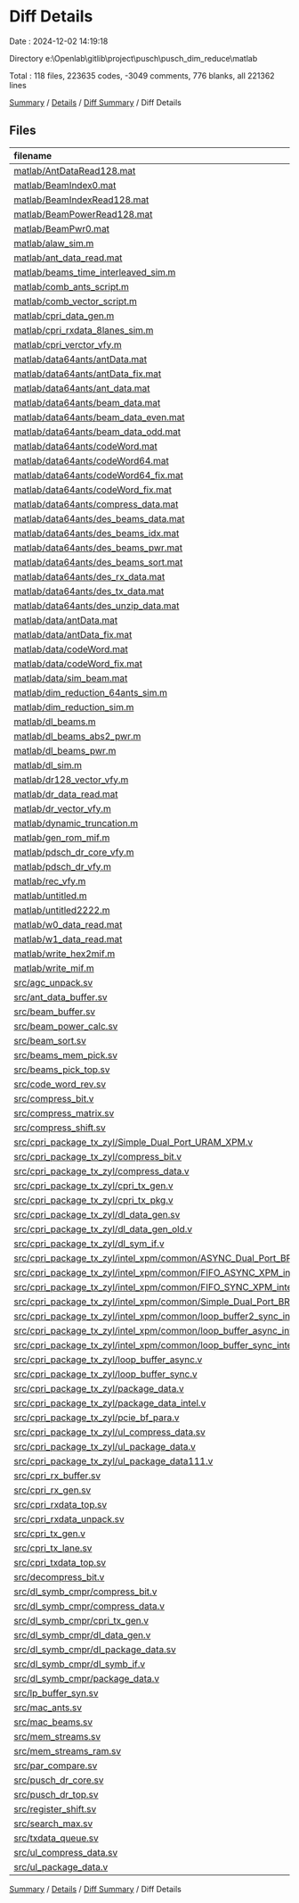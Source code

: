 # Diff Details

Date : 2024-12-02 14:19:18

Directory e:\\Openlab\\gitlib\\project\\pusch\\pusch_dim_reduce\\matlab

Total : 118 files,  223635 codes, -3049 comments, 776 blanks, all 221362 lines

[Summary](results.md) / [Details](details.md) / [Diff Summary](diff.md) / Diff Details

## Files
| filename | language | code | comment | blank | total |
| :--- | :--- | ---: | ---: | ---: | ---: |
| [matlab/AntDataRead128.mat](/matlab/AntDataRead128.mat) | MATLAB | 145,173 | 0 | 722 | 145,895 |
| [matlab/BeamIndex0.mat](/matlab/BeamIndex0.mat) | MATLAB | 2 | 0 | 0 | 2 |
| [matlab/BeamIndexRead128.mat](/matlab/BeamIndexRead128.mat) | MATLAB | 4 | 0 | 0 | 4 |
| [matlab/BeamPowerRead128.mat](/matlab/BeamPowerRead128.mat) | MATLAB | 17 | 0 | 0 | 17 |
| [matlab/BeamPwr0.mat](/matlab/BeamPwr0.mat) | MATLAB | 8 | 0 | 0 | 8 |
| [matlab/alaw_sim.m](/matlab/alaw_sim.m) | MATLAB | 13 | 0 | 5 | 18 |
| [matlab/ant_data_read.mat](/matlab/ant_data_read.mat) | MATLAB | 36,514 | 0 | 178 | 36,692 |
| [matlab/beams_time_interleaved_sim.m](/matlab/beams_time_interleaved_sim.m) | MATLAB | 75 | 0 | 54 | 129 |
| [matlab/comb_ants_script.m](/matlab/comb_ants_script.m) | MATLAB | 163 | 0 | 76 | 239 |
| [matlab/comb_vector_script.m](/matlab/comb_vector_script.m) | MATLAB | 223 | 0 | 90 | 313 |
| [matlab/cpri_data_gen.m](/matlab/cpri_data_gen.m) | MATLAB | 50 | 0 | 36 | 86 |
| [matlab/cpri_rxdata_8lanes_sim.m](/matlab/cpri_rxdata_8lanes_sim.m) | MATLAB | 77 | 0 | 51 | 128 |
| [matlab/cpri_verctor_vfy.m](/matlab/cpri_verctor_vfy.m) | MATLAB | 534 | 0 | 198 | 732 |
| [matlab/data64ants/antData.mat](/matlab/data64ants/antData.mat) | MATLAB | 10,756 | 0 | 70 | 10,826 |
| [matlab/data64ants/antData_fix.mat](/matlab/data64ants/antData_fix.mat) | MATLAB | 2,817 | 0 | 18 | 2,835 |
| [matlab/data64ants/ant_data.mat](/matlab/data64ants/ant_data.mat) | MATLAB | 6 | 0 | 0 | 6 |
| [matlab/data64ants/beam_data.mat](/matlab/data64ants/beam_data.mat) | MATLAB | 14 | 0 | 0 | 14 |
| [matlab/data64ants/beam_data_even.mat](/matlab/data64ants/beam_data_even.mat) | MATLAB | 9 | 0 | 0 | 9 |
| [matlab/data64ants/beam_data_odd.mat](/matlab/data64ants/beam_data_odd.mat) | MATLAB | 20 | 0 | 0 | 20 |
| [matlab/data64ants/codeWord.mat](/matlab/data64ants/codeWord.mat) | MATLAB | 126 | 0 | 1 | 127 |
| [matlab/data64ants/codeWord64.mat](/matlab/data64ants/codeWord64.mat) | MATLAB | 454 | 0 | 1 | 455 |
| [matlab/data64ants/codeWord64_fix.mat](/matlab/data64ants/codeWord64_fix.mat) | MATLAB | 128 | 0 | 0 | 128 |
| [matlab/data64ants/codeWord_fix.mat](/matlab/data64ants/codeWord_fix.mat) | MATLAB | 28 | 0 | 0 | 28 |
| [matlab/data64ants/compress_data.mat](/matlab/data64ants/compress_data.mat) | MATLAB | 1,522 | 0 | 4 | 1,526 |
| [matlab/data64ants/des_beams_data.mat](/matlab/data64ants/des_beams_data.mat) | MATLAB | 7,063 | 0 | 16 | 7,079 |
| [matlab/data64ants/des_beams_idx.mat](/matlab/data64ants/des_beams_idx.mat) | MATLAB | 6 | 0 | 0 | 6 |
| [matlab/data64ants/des_beams_pwr.mat](/matlab/data64ants/des_beams_pwr.mat) | MATLAB | 24 | 0 | 0 | 24 |
| [matlab/data64ants/des_beams_sort.mat](/matlab/data64ants/des_beams_sort.mat) | MATLAB | 13 | 0 | 0 | 13 |
| [matlab/data64ants/des_rx_data.mat](/matlab/data64ants/des_rx_data.mat) | MATLAB | 35 | 0 | 3 | 38 |
| [matlab/data64ants/des_tx_data.mat](/matlab/data64ants/des_tx_data.mat) | MATLAB | 49 | 0 | 0 | 49 |
| [matlab/data64ants/des_unzip_data.mat](/matlab/data64ants/des_unzip_data.mat) | MATLAB | 9 | 0 | 0 | 9 |
| [matlab/data/antData.mat](/matlab/data/antData.mat) | MATLAB | 5,380 | 0 | 43 | 5,423 |
| [matlab/data/antData_fix.mat](/matlab/data/antData_fix.mat) | MATLAB | 1,487 | 0 | 9 | 1,496 |
| [matlab/data/codeWord.mat](/matlab/data/codeWord.mat) | MATLAB | 57 | 0 | 0 | 57 |
| [matlab/data/codeWord_fix.mat](/matlab/data/codeWord_fix.mat) | MATLAB | 19 | 0 | 0 | 19 |
| [matlab/data/sim_beam.mat](/matlab/data/sim_beam.mat) | MATLAB | 38 | 0 | 0 | 38 |
| [matlab/dim_reduction_64ants_sim.m](/matlab/dim_reduction_64ants_sim.m) | MATLAB | 91 | 0 | 45 | 136 |
| [matlab/dim_reduction_sim.m](/matlab/dim_reduction_sim.m) | MATLAB | 64 | 0 | 45 | 109 |
| [matlab/dl_beams.m](/matlab/dl_beams.m) | MATLAB | 188 | 0 | 103 | 291 |
| [matlab/dl_beams_abs2_pwr.m](/matlab/dl_beams_abs2_pwr.m) | MATLAB | 281 | 0 | 140 | 421 |
| [matlab/dl_beams_pwr.m](/matlab/dl_beams_pwr.m) | MATLAB | 294 | 0 | 137 | 431 |
| [matlab/dl_sim.m](/matlab/dl_sim.m) | MATLAB | 157 | 0 | 89 | 246 |
| [matlab/dr128_vector_vfy.m](/matlab/dr128_vector_vfy.m) | MATLAB | 530 | 0 | 201 | 731 |
| [matlab/dr_data_read.mat](/matlab/dr_data_read.mat) | MATLAB | 20,519 | 0 | 90 | 20,609 |
| [matlab/dr_vector_vfy.m](/matlab/dr_vector_vfy.m) | MATLAB | 380 | 0 | 156 | 536 |
| [matlab/dynamic_truncation.m](/matlab/dynamic_truncation.m) | MATLAB | 14 | 0 | 12 | 26 |
| [matlab/gen_rom_mif.m](/matlab/gen_rom_mif.m) | MATLAB | 11 | 0 | 9 | 20 |
| [matlab/pdsch_dr_core_vfy.m](/matlab/pdsch_dr_core_vfy.m) | MATLAB | 341 | 0 | 165 | 506 |
| [matlab/pdsch_dr_vfy.m](/matlab/pdsch_dr_vfy.m) | MATLAB | 285 | 0 | 148 | 433 |
| [matlab/rec_vfy.m](/matlab/rec_vfy.m) | MATLAB | 497 | 0 | 187 | 684 |
| [matlab/untitled.m](/matlab/untitled.m) | MATLAB | 75 | 0 | 43 | 118 |
| [matlab/untitled2222.m](/matlab/untitled2222.m) | MATLAB | 495 | 0 | 185 | 680 |
| [matlab/w0_data_read.mat](/matlab/w0_data_read.mat) | MATLAB | 4 | 0 | 0 | 4 |
| [matlab/w1_data_read.mat](/matlab/w1_data_read.mat) | MATLAB | 2 | 0 | 0 | 2 |
| [matlab/write_hex2mif.m](/matlab/write_hex2mif.m) | MATLAB | 21 | 0 | 12 | 33 |
| [matlab/write_mif.m](/matlab/write_mif.m) | MATLAB | 20 | 0 | 18 | 38 |
| [src/agc_unpack.sv](/src/agc_unpack.sv) | SystemVerilog | -135 | -50 | -34 | -219 |
| [src/ant_data_buffer.sv](/src/ant_data_buffer.sv) | SystemVerilog | -210 | -43 | -47 | -300 |
| [src/beam_buffer.sv](/src/beam_buffer.sv) | SystemVerilog | -209 | -46 | -37 | -292 |
| [src/beam_power_calc.sv](/src/beam_power_calc.sv) | SystemVerilog | -159 | -40 | -36 | -235 |
| [src/beam_sort.sv](/src/beam_sort.sv) | SystemVerilog | -421 | -73 | -92 | -586 |
| [src/beams_mem_pick.sv](/src/beams_mem_pick.sv) | SystemVerilog | -352 | -53 | -66 | -471 |
| [src/beams_pick_top.sv](/src/beams_pick_top.sv) | SystemVerilog | -103 | -27 | -23 | -153 |
| [src/code_word_rev.sv](/src/code_word_rev.sv) | SystemVerilog | -142 | -29 | -38 | -209 |
| [src/compress_bit.v](/src/compress_bit.v) | Verilog | -275 | -56 | -31 | -362 |
| [src/compress_matrix.sv](/src/compress_matrix.sv) | SystemVerilog | -227 | -43 | -44 | -314 |
| [src/compress_shift.sv](/src/compress_shift.sv) | SystemVerilog | -118 | -18 | -25 | -161 |
| [src/cpri_package_tx_zyl/Simple_Dual_Port_URAM_XPM.v](/src/cpri_package_tx_zyl/Simple_Dual_Port_URAM_XPM.v) | Verilog | -63 | -281 | -25 | -369 |
| [src/cpri_package_tx_zyl/compress_bit.v](/src/cpri_package_tx_zyl/compress_bit.v) | Verilog | -275 | -56 | -31 | -362 |
| [src/cpri_package_tx_zyl/compress_data.v](/src/cpri_package_tx_zyl/compress_data.v) | Verilog | -139 | -12 | -9 | -160 |
| [src/cpri_package_tx_zyl/cpri_tx_gen.v](/src/cpri_package_tx_zyl/cpri_tx_gen.v) | Verilog | -116 | -18 | -23 | -157 |
| [src/cpri_package_tx_zyl/cpri_tx_pkg.v](/src/cpri_package_tx_zyl/cpri_tx_pkg.v) | Verilog | -176 | -47 | -47 | -270 |
| [src/cpri_package_tx_zyl/dl_data_gen.sv](/src/cpri_package_tx_zyl/dl_data_gen.sv) | SystemVerilog | -365 | -179 | -130 | -674 |
| [src/cpri_package_tx_zyl/dl_data_gen_old.v](/src/cpri_package_tx_zyl/dl_data_gen_old.v) | Verilog | -366 | -177 | -132 | -675 |
| [src/cpri_package_tx_zyl/dl_sym_if.v](/src/cpri_package_tx_zyl/dl_sym_if.v) | Verilog | -164 | -13 | -22 | -199 |
| [src/cpri_package_tx_zyl/intel_xpm/common/ASYNC_Dual_Port_BRAM_XPM_intel.v](/src/cpri_package_tx_zyl/intel_xpm/common/ASYNC_Dual_Port_BRAM_XPM_intel.v) | Verilog | -83 | -26 | -6 | -115 |
| [src/cpri_package_tx_zyl/intel_xpm/common/FIFO_ASYNC_XPM_intel.v](/src/cpri_package_tx_zyl/intel_xpm/common/FIFO_ASYNC_XPM_intel.v) | Verilog | -56 | -12 | -3 | -71 |
| [src/cpri_package_tx_zyl/intel_xpm/common/FIFO_SYNC_XPM_intel.v](/src/cpri_package_tx_zyl/intel_xpm/common/FIFO_SYNC_XPM_intel.v) | Verilog | -52 | -10 | -3 | -65 |
| [src/cpri_package_tx_zyl/intel_xpm/common/Simple_Dual_Port_BRAM_XPM_intel.v](/src/cpri_package_tx_zyl/intel_xpm/common/Simple_Dual_Port_BRAM_XPM_intel.v) | Verilog | -80 | -25 | -5 | -110 |
| [src/cpri_package_tx_zyl/intel_xpm/common/loop_buffer2_sync_intel.v](/src/cpri_package_tx_zyl/intel_xpm/common/loop_buffer2_sync_intel.v) | Verilog | -175 | -25 | -47 | -247 |
| [src/cpri_package_tx_zyl/intel_xpm/common/loop_buffer_async_intel.v](/src/cpri_package_tx_zyl/intel_xpm/common/loop_buffer_async_intel.v) | Verilog | -159 | -28 | -32 | -219 |
| [src/cpri_package_tx_zyl/intel_xpm/common/loop_buffer_sync_intel.v](/src/cpri_package_tx_zyl/intel_xpm/common/loop_buffer_sync_intel.v) | Verilog | -153 | -27 | -42 | -222 |
| [src/cpri_package_tx_zyl/loop_buffer_async.v](/src/cpri_package_tx_zyl/loop_buffer_async.v) | Verilog | -162 | -25 | -37 | -224 |
| [src/cpri_package_tx_zyl/loop_buffer_sync.v](/src/cpri_package_tx_zyl/loop_buffer_sync.v) | Verilog | -156 | -25 | -38 | -219 |
| [src/cpri_package_tx_zyl/package_data.v](/src/cpri_package_tx_zyl/package_data.v) | Verilog | -495 | -64 | -64 | -623 |
| [src/cpri_package_tx_zyl/package_data_intel.v](/src/cpri_package_tx_zyl/package_data_intel.v) | Verilog | -471 | -104 | -65 | -640 |
| [src/cpri_package_tx_zyl/pcie_bf_para.v](/src/cpri_package_tx_zyl/pcie_bf_para.v) | Verilog | -165 | -21 | -38 | -224 |
| [src/cpri_package_tx_zyl/ul_compress_data.sv](/src/cpri_package_tx_zyl/ul_compress_data.sv) | SystemVerilog | -186 | -21 | -20 | -227 |
| [src/cpri_package_tx_zyl/ul_package_data.v](/src/cpri_package_tx_zyl/ul_package_data.v) | Verilog | -585 | -58 | -72 | -715 |
| [src/cpri_package_tx_zyl/ul_package_data111.v](/src/cpri_package_tx_zyl/ul_package_data111.v) | Verilog | -567 | -97 | -72 | -736 |
| [src/cpri_rx_buffer.sv](/src/cpri_rx_buffer.sv) | SystemVerilog | -300 | -53 | -56 | -409 |
| [src/cpri_rx_gen.sv](/src/cpri_rx_gen.sv) | SystemVerilog | -165 | -73 | -38 | -276 |
| [src/cpri_rxdata_top.sv](/src/cpri_rxdata_top.sv) | SystemVerilog | -130 | -37 | -33 | -200 |
| [src/cpri_rxdata_unpack.sv](/src/cpri_rxdata_unpack.sv) | SystemVerilog | -277 | -64 | -69 | -410 |
| [src/cpri_tx_gen.v](/src/cpri_tx_gen.v) | Verilog | -116 | -18 | -23 | -157 |
| [src/cpri_tx_lane.sv](/src/cpri_tx_lane.sv) | SystemVerilog | -198 | -13 | -30 | -241 |
| [src/cpri_txdata_top.sv](/src/cpri_txdata_top.sv) | SystemVerilog | -175 | -28 | -39 | -242 |
| [src/decompress_bit.v](/src/decompress_bit.v) | Verilog | -37 | -12 | -7 | -56 |
| [src/dl_symb_cmpr/compress_bit.v](/src/dl_symb_cmpr/compress_bit.v) | Verilog | -265 | -47 | -30 | -342 |
| [src/dl_symb_cmpr/compress_data.v](/src/dl_symb_cmpr/compress_data.v) | Verilog | -139 | -12 | -9 | -160 |
| [src/dl_symb_cmpr/cpri_tx_gen.v](/src/dl_symb_cmpr/cpri_tx_gen.v) | Verilog | -100 | -18 | -18 | -136 |
| [src/dl_symb_cmpr/dl_data_gen.v](/src/dl_symb_cmpr/dl_data_gen.v) | Verilog | -366 | -179 | -132 | -677 |
| [src/dl_symb_cmpr/dl_package_data.sv](/src/dl_symb_cmpr/dl_package_data.sv) | SystemVerilog | -521 | -76 | -71 | -668 |
| [src/dl_symb_cmpr/dl_symb_if.v](/src/dl_symb_cmpr/dl_symb_if.v) | Verilog | -164 | -13 | -22 | -199 |
| [src/dl_symb_cmpr/package_data.v](/src/dl_symb_cmpr/package_data.v) | Verilog | -509 | -66 | -69 | -644 |
| [src/lp_buffer_syn.sv](/src/lp_buffer_syn.sv) | SystemVerilog | -70 | -34 | -21 | -125 |
| [src/mac_ants.sv](/src/mac_ants.sv) | SystemVerilog | -114 | -50 | -35 | -199 |
| [src/mac_beams.sv](/src/mac_beams.sv) | SystemVerilog | -171 | -49 | -40 | -260 |
| [src/mem_streams.sv](/src/mem_streams.sv) | SystemVerilog | -82 | -38 | -25 | -145 |
| [src/mem_streams_ram.sv](/src/mem_streams_ram.sv) | SystemVerilog | -96 | -38 | -29 | -163 |
| [src/par_compare.sv](/src/par_compare.sv) | SystemVerilog | -72 | -42 | -24 | -138 |
| [src/pusch_dr_core.sv](/src/pusch_dr_core.sv) | SystemVerilog | -411 | -64 | -82 | -557 |
| [src/pusch_dr_top.sv](/src/pusch_dr_top.sv) | SystemVerilog | -161 | -39 | -43 | -243 |
| [src/register_shift.sv](/src/register_shift.sv) | SystemVerilog | -18 | 0 | -8 | -26 |
| [src/search_max.sv](/src/search_max.sv) | SystemVerilog | -90 | -27 | -18 | -135 |
| [src/txdata_queue.sv](/src/txdata_queue.sv) | SystemVerilog | -445 | -49 | -80 | -574 |
| [src/ul_compress_data.sv](/src/ul_compress_data.sv) | SystemVerilog | -188 | -21 | -21 | -230 |
| [src/ul_package_data.v](/src/ul_package_data.v) | Verilog | -607 | -60 | -76 | -743 |

[Summary](results.md) / [Details](details.md) / [Diff Summary](diff.md) / Diff Details